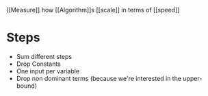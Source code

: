 [[Measure]] how [[Algorithm]]s [[scale]] in terms of [[speed]]

# Steps

- Sum different steps
- Drop Constants
- One input per variable
- Drop non dominant terms (because we're interested in the upper-bound)